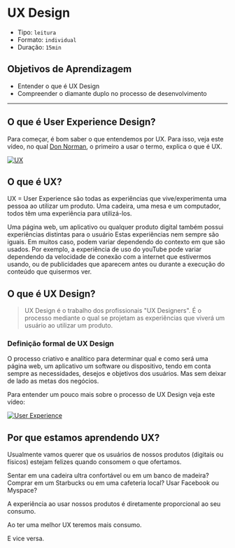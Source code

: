 # UX Design

* Tipo: `leitura`
* Formato: `individual`
* Duração: `15min`

## Objetivos de Aprendizagem

* Entender o que é UX Design
* Compreender o diamante duplo no processo de desenvolvimento

***

## O que é User Experience Design?

Para começar, é bom saber o que entendemos por UX. Para isso, veja este vídeo, no
qual [Don Norman](https://pt.wikipedia.org/wiki/Donald_Norman), o primeiro a usar
o termo, explica o que é UX.

[![UX](https://lh3.googleusercontent.com/NXXihcbIZBiywCDP7TVRfZwUTiLONFyi-XhYIoz-2-f7l9QamUVtsu7Vg6Snv9qOmTX28AS90Bh6eVnF-FWf0Ggvog-Vfj6eIfL6VTz5lf5avx00hvC13gdwy31_X-eoMvqkp-nYW7U)](https://www.youtube.com/watch?v=9BdtGjoIN4E&cc_lang_pref=es&cc_load_policy=1)

## O que é UX?

UX = User Experience são todas as experiências que vive/experimenta uma pessoa ao
utilizar um produto. Uma cadeira, uma mesa e um computador, todos têm uma
experiência para utilizá-los.

Uma página web, um aplicativo ou qualquer produto digital também possui
experiências distintas para o usuário Estas experiências nem sempre são iguais.
Em muitos caso, podem variar dependendo do contexto em que são usados. Por
exemplo, a experiência de uso do youTube pode variar dependendo da velocidade de
conexão com a internet que estivermos usando, ou de publicidades que aparecem
antes ou durante a execução do conteúdo que quisermos ver.

## O que é UX Design?

> UX Design é o trabalho dos profissionais "UX Designers". É o processo mediante o qual se projetam as experiências que viverá um usuário ao utilizar um produto.

### Definição formal de UX Design

O processo criativo e analítico para determinar qual e como será uma página web,
um aplicativo um software ou dispositivo, tendo em conta sempre as necessidades,
desejos e objetivos dos usuários. Mas sem deixar de lado as metas dos negócios.

Para entender um pouco mais sobre o processo de UX Design veja este vídeo:

[![User Experience](https://lh5.googleusercontent.com/OHW33sLkmWQv1eljJlycGHozE-ozx6WXVE-rnYKOmke4hqXzXyKhD67dGEDw_ILwsyFMiYT29n4ECRatw5Gfd4tnjs8Q3HZh5nT8qZOiffp7HuLZSDA_IMzD5MoGqvI_2f71IfGOgG4)](https://www.youtube.com/watch?v=wmmVhVIxW-A)

## Por que estamos aprendendo UX?

Usualmente vamos querer que os usuários de nossos produtos \(digitais ou físicos\)
estejam felizes quando consomem o que ofertamos.

Sentar em una cadeira ultra confortável ou em um banco de madeira? Comprar em um
Starbucks ou em uma cafeteria local? Usar Facebook ou Myspace?

A experiência ao usar nossos produtos é diretamente proporcional ao seu consumo.

Ao ter uma melhor UX teremos mais consumo.

E vice versa.
